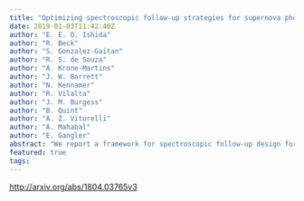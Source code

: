 ```yaml
---
title: "Optimizing spectroscopic follow-up strategies for supernova photometric   classification with active learning"
date: 2019-01-03T11:42:40Z
author: "E. E. O. Ishida"
author: "R. Beck"
author: "S. Gonzalez-Gaitan"
author: "R. S. de Souza"
author: "A. Krone-Martins"
author: "J. W. Barrett"
author: "N. Kennamer"
author: "R. Vilalta"
author: "J. M. Burgess"
author: "B. Quint"
author: "A. Z. Vitorelli"
author: "A. Mahabal"
author: "E. Gangler"
abstract: "We report a framework for spectroscopic follow-up design for optimizing supernova photometric classification. The strategy accounts for the unavoidable mismatch between spectroscopic and photometric samples, and can be used even in the beginning of a new survey -- without any initial training set. The framework falls under the umbrella of active learning (AL), a class of algorithms that aims to minimize labelling costs by identifying a few, carefully chosen, objects which have high potential in improving the classifier predictions. As a proof of concept, we use the simulated data released after the Supernova Photometric Classification Challenge (SNPCC) and a random forest classifier. Our results show that, using only 12% the number of training objects in the SNPCC spectroscopic sample, this approach is able to double purity results. Moreover, in order to take into account multiple spectroscopic observations in the same night, we propose a semi-supervised batch-mode AL algorithm which selects a set of $N=5$ most informative objects at each night. In comparison with the initial state using the traditional approach, our method achieves 2.3 times higher purity and comparable figure of merit results after only 180 days of observation, or 800 queries (73% of the SNPCC spectroscopic sample size). Such results were obtained using the same amount of spectroscopic time necessary to observe the original SNPCC spectroscopic sample, showing that this type of strategy is feasible with current available spectroscopic resources. The code used in this work is available in the COINtoolbox: https://github.com/COINtoolbox/ActSNClass ."
featured: true
tags:
---
```

http://arxiv.org/abs/1804.03765v3